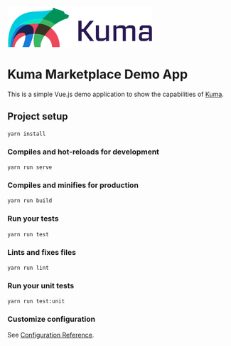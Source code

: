 ![Kuma Logo](src/assets/kuma-logo.svg)

# Kuma Marketplace Demo App

This is a simple Vue.js demo application to show the capabilities of [Kuma](https://kuma.io/).

## Project setup

```
yarn install
```

### Compiles and hot-reloads for development

```
yarn run serve
```

### Compiles and minifies for production

```
yarn run build
```

### Run your tests

```
yarn run test
```

### Lints and fixes files

```
yarn run lint
```

### Run your unit tests

```
yarn run test:unit
```

### Customize configuration

See [Configuration Reference](https://cli.vuejs.org/config/).
